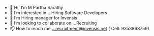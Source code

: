 - 👋 Hi, I’m M Partha Sarathy
- 👀 I’m interested in ...Hiring Software Developers 
- 🌱 I’m Hiring manager for Invensis 
- 💞️ I’m looking to collaborate on ...Recruiting 
- 📫 How to reach me ...recruitment@invensis.net  ( Cell: 9353868759)

<!---
lookroyal2828/lookroyal2828 is a ✨ special ✨ repository because its `README.md` (this file) appears on your GitHub profile.
You can click the Preview link to take a look at your changes.
--->

